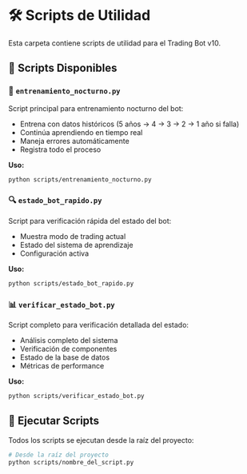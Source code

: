 # 🛠️ Scripts de Utilidad

Esta carpeta contiene scripts de utilidad para el Trading Bot v10.

## 📁 Scripts Disponibles

### 🌙 `entrenamiento_nocturno.py`
Script principal para entrenamiento nocturno del bot:
- Entrena con datos históricos (5 años → 4 → 3 → 2 → 1 año si falla)
- Continúa aprendiendo en tiempo real
- Maneja errores automáticamente
- Registra todo el proceso

**Uso:**
```bash
python scripts/entrenamiento_nocturno.py
```

### 🔍 `estado_bot_rapido.py`
Script para verificación rápida del estado del bot:
- Muestra modo de trading actual
- Estado del sistema de aprendizaje
- Configuración activa

**Uso:**
```bash
python scripts/estado_bot_rapido.py
```

### 📊 `verificar_estado_bot.py`
Script completo para verificación detallada del estado:
- Análisis completo del sistema
- Verificación de componentes
- Estado de la base de datos
- Métricas de performance

**Uso:**
```bash
python scripts/verificar_estado_bot.py
```

## 🚀 Ejecutar Scripts

Todos los scripts se ejecutan desde la raíz del proyecto:

```bash
# Desde la raíz del proyecto
python scripts/nombre_del_script.py
```
